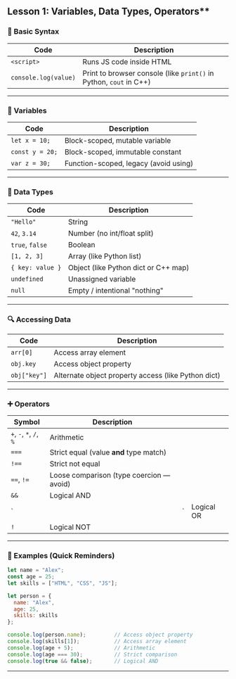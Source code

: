 ## Lesson 1: Variables, Data Types, Operators**

### 🔧 Basic Syntax

| Code                 | Description                                                        |
| -------------------- | ------------------------------------------------------------------ |
| `<script>`           | Runs JS code inside HTML                                           |
| `console.log(value)` | Print to browser console (like `print()` in Python, `cout` in C++) |

---

### 🧱 Variables

| Code            | Description                           |
| --------------- | ------------------------------------- |
| `let x = 10;`   | Block-scoped, mutable variable        |
| `const y = 20;` | Block-scoped, immutable constant      |
| `var z = 30;`   | Function-scoped, legacy (avoid using) |

---

### 🧪 Data Types

| Code             | Description                          |
| ---------------- | ------------------------------------ |
| `"Hello"`        | String                               |
| `42`, `3.14`     | Number (no int/float split)          |
| `true`, `false`  | Boolean                              |
| `[1, 2, 3]`      | Array (like Python list)             |
| `{ key: value }` | Object (like Python dict or C++ map) |
| `undefined`      | Unassigned variable                  |
| `null`           | Empty / intentional "nothing"        |

---

### 🔍 Accessing Data

| Code         | Description                                         |
| ------------ | --------------------------------------------------- |
| `arr[0]`     | Access array element                                |
| `obj.key`    | Access object property                              |
| `obj["key"]` | Alternate object property access (like Python dict) |

---

### ➕ Operators

| Symbol                  | Description                              |    |            |
| ----------------------- | ---------------------------------------- | -- | ---------- |
| `+`, `-`, `*`, `/`, `%` | Arithmetic                               |    |            |
| `===`                   | Strict equal (value **and** type match)  |    |            |
| `!==`                   | Strict not equal                         |    |            |
| `==`, `!=`              | Loose comparison (type coercion — avoid) |    |            |
| `&&`                    | Logical AND                              |    |            |
| \`                      |                                          | \` | Logical OR |
| `!`                     | Logical NOT                              |    |            |

---

### 🧪 Examples (Quick Reminders)

```js
let name = "Alex";
const age = 25;
let skills = ["HTML", "CSS", "JS"];

let person = {
  name: "Alex",
  age: 25,
  skills: skills
};

console.log(person.name);         // Access object property
console.log(skills[1]);           // Access array element
console.log(age + 5);             // Arithmetic
console.log(age === 30);          // Strict comparison
console.log(true && false);       // Logical AND
```

---
